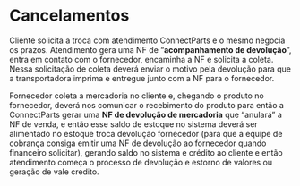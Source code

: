 # Cancelamentos


Cliente solicita a troca com atendimento ConnectParts e o mesmo negocia os prazos. Atendimento gera uma NF de “**acompanhamento de devolução**”, entra em contato com o fornecedor, encaminha a NF e solicita a coleta. Nessa solicitação de coleta deverá enviar o motivo pela devolução para que a transportadora imprima e entregue junto com a NF para o fornecedor.


Fornecedor coleta a mercadoria no cliente e, chegando o produto no fornecedor, deverá nos comunicar o recebimento do produto para então a ConnectParts gerar uma **NF de devolução de mercadoria** que “anulará” a NF de venda, e então esse saldo de estoque no sistema deverá ser alimentado no estoque troca devolução fornecedor (para que a equipe de cobrança consiga emitir uma NF de devolução ao fornecedor quando financeiro solicitar), gerando saldo no sistema e crédito ao cliente e então atendimento começa o processo de devolução e estorno de valores ou geração de vale credito.
